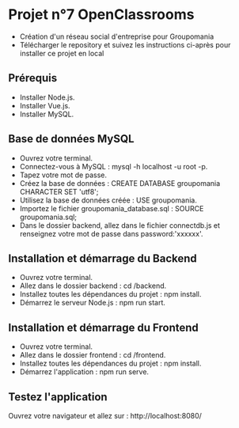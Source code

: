# Projet n°7 OpenClassrooms
- Création d'un réseau social d'entreprise pour Groupomania
- Télécharger le repository et suivez les instructions ci-après pour installer ce projet en local

## Prérequis
- Installer Node.js. 
- Installer Vue.js. 
- Installer MySQL. 

## Base de données MySQL
- Ouvrez votre terminal. 
- Connectez-vous à MySQL : mysql -h localhost -u root -p. 
- Tapez votre mot de passe. 
- Créez la base de données : CREATE DATABASE groupomania CHARACTER SET 'utf8';  
- Utilisez la base de données créée : USE groupomania. 
- Importez le fichier groupomania_database.sql : SOURCE groupomania.sql;  
- Dans le dossier backend, allez dans le fichier connectdb.js et renseignez votre mot de passe dans password:'xxxxxx'. 

## Installation et démarrage du Backend
- Ouvrez votre terminal. 
- Allez dans le dossier backend : cd /backend. 
- Installez toutes les dépendances du projet : npm install. 
- Démarrez le serveur Node.js : npm run start. 

## Installation et démarrage du Frontend
- Ouvrez votre terminal. 
- Allez dans le dossier frontend : cd /frontend. 
- Installez toutes les dépendances du projet : npm install. 
- Démarrez l'application : npm run serve. 

## Testez l'application
Ouvrez votre navigateur et allez sur : http://localhost:8080/
